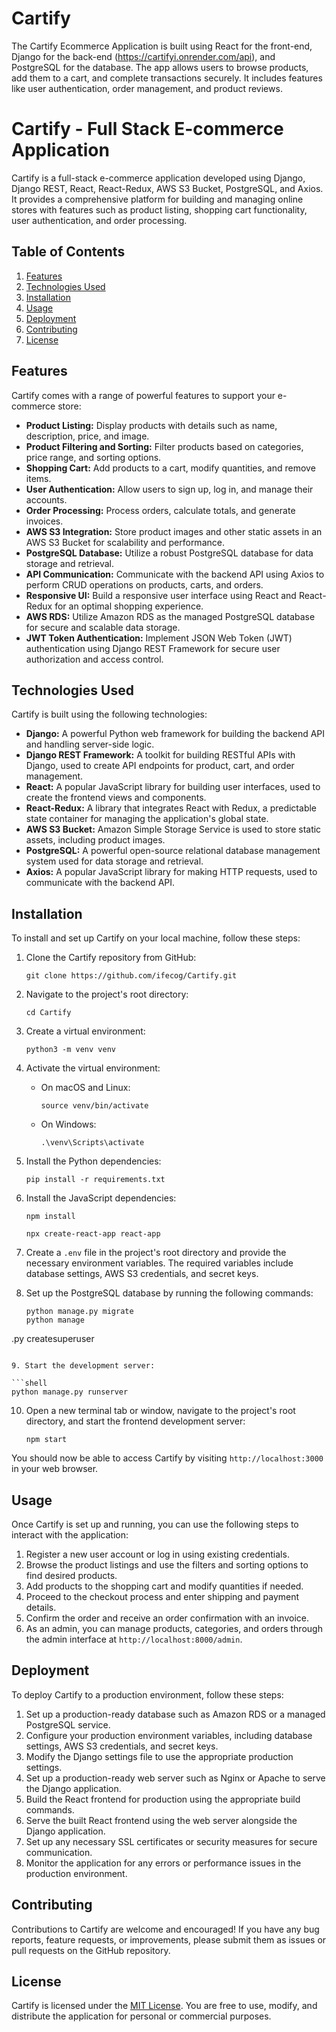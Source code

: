 # Cartify
The Cartify Ecommerce Application is built using React for the front-end, Django for the back-end (https://cartifyi.onrender.com/api), and PostgreSQL for the database. The app allows users to browse products, add them to a cart, and complete transactions securely. It includes features like user authentication, order management, and product reviews.
# Cartify - Full Stack E-commerce Application

Cartify is a full-stack e-commerce application developed using Django, Django REST, React, React-Redux, AWS S3 Bucket, PostgreSQL, and Axios. It provides a comprehensive platform for building and managing online stores with features such as product listing, shopping cart functionality, user authentication, and order processing.

## Table of Contents

1. [Features](#features)
2. [Technologies Used](#technologies-used)
3. [Installation](#installation)
4. [Usage](#usage)
5. [Deployment](#deployment)
6. [Contributing](#contributing)
7. [License](#license)

## Features

Cartify comes with a range of powerful features to support your e-commerce store:

- **Product Listing:** Display products with details such as name, description, price, and image.
- **Product Filtering and Sorting:** Filter products based on categories, price range, and sorting options.
- **Shopping Cart:** Add products to a cart, modify quantities, and remove items.
- **User Authentication:** Allow users to sign up, log in, and manage their accounts.
- **Order Processing:** Process orders, calculate totals, and generate invoices.
- **AWS S3 Integration:** Store product images and other static assets in an AWS S3 Bucket for scalability and performance.
- **PostgreSQL Database:** Utilize a robust PostgreSQL database for data storage and retrieval.
- **API Communication:** Communicate with the backend API using Axios to perform CRUD operations on products, carts, and orders.
- **Responsive UI:** Build a responsive user interface using React and React-Redux for an optimal shopping experience.
- **AWS RDS:** Utilize Amazon RDS as the managed PostgreSQL database for secure and scalable data storage.
- **JWT Token Authentication:** Implement JSON Web Token (JWT) authentication using Django REST Framework for secure user authorization and access control.

## Technologies Used

Cartify is built using the following technologies:

- **Django:** A powerful Python web framework for building the backend API and handling server-side logic.
- **Django REST Framework:** A toolkit for building RESTful APIs with Django, used to create API endpoints for product, cart, and order management.
- **React:** A popular JavaScript library for building user interfaces, used to create the frontend views and components.
- **React-Redux:** A library that integrates React with Redux, a predictable state container for managing the application's global state.
- **AWS S3 Bucket:** Amazon Simple Storage Service is used to store static assets, including product images.
- **PostgreSQL:** A powerful open-source relational database management system used for data storage and retrieval.
- **Axios:** A popular JavaScript library for making HTTP requests, used to communicate with the backend API.

## Installation

To install and set up Cartify on your local machine, follow these steps:

1. Clone the Cartify repository from GitHub:

   ```shell
   git clone https://github.com/ifecog/Cartify.git
   ```

2. Navigate to the project's root directory:

   ```shell
   cd Cartify
   ```

3. Create a virtual environment:

   ```shell
   python3 -m venv venv
   ```

4. Activate the virtual environment:

   - On macOS and Linux:

     ```shell
     source venv/bin/activate
     ```

   - On Windows:

     ```shell
     .\venv\Scripts\activate
     ```

5. Install the Python dependencies:

   ```shell
   pip install -r requirements.txt
   ```

6. Install the JavaScript dependencies:

   ```shell
   npm install
   ```
   ```shell
   npx create-react-app react-app
   ```

7. Create a `.env` file in the project's root directory and provide the necessary environment variables. The required variables include database settings, AWS S3 credentials, and secret keys.

8. Set up the PostgreSQL database by running the following commands:

   ```shell
   python manage.py migrate
   python manage

.py createsuperuser
   ```

9. Start the development server:

   ```shell
   python manage.py runserver
   ```

10. Open a new terminal tab or window, navigate to the project's root directory, and start the frontend development server:

    ```shell
    npm start
    ```

You should now be able to access Cartify by visiting `http://localhost:3000` in your web browser.

## Usage

Once Cartify is set up and running, you can use the following steps to interact with the application:

1. Register a new user account or log in using existing credentials.
2. Browse the product listings and use the filters and sorting options to find desired products.
3. Add products to the shopping cart and modify quantities if needed.
4. Proceed to the checkout process and enter shipping and payment details.
5. Confirm the order and receive an order confirmation with an invoice.
6. As an admin, you can manage products, categories, and orders through the admin interface at `http://localhost:8000/admin`.

## Deployment

To deploy Cartify to a production environment, follow these steps:

1. Set up a production-ready database such as Amazon RDS or a managed PostgreSQL service.
2. Configure your production environment variables, including database settings, AWS S3 credentials, and secret keys.
3. Modify the Django settings file to use the appropriate production settings.
4. Set up a production-ready web server such as Nginx or Apache to serve the Django application.
5. Build the React frontend for production using the appropriate build commands.
6. Serve the built React frontend using the web server alongside the Django application.
7. Set up any necessary SSL certificates or security measures for secure communication.
8. Monitor the application for any errors or performance issues in the production environment.

## Contributing

Contributions to Cartify are welcome and encouraged! If you have any bug reports, feature requests, or improvements, please submit them as issues or pull requests on the GitHub repository.

## License

Cartify is licensed under the [MIT License](https://github.com/ifecog/Cartify/blob/main/LICENSE). You are free to use, modify, and distribute the application for personal or commercial purposes.
